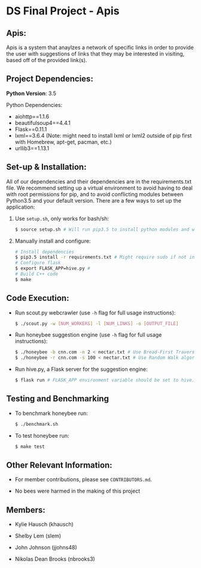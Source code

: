 DS Final Project - Apis
=======================

Apis:
-----

Apis is a system that anaylzes a network of specific links in order to provide the user with suggestions of links that they may be interested in visiting, based off of the provided link(s).

Project Dependencies:
---------------------
**Python Version**: 3.5

Python Dependencies:
- aiohttp==1.1.6
- beautifulsoup4==4.4.1
- Flask==0.11.1
- lxml==3.6.4 (Note: might need to install lxml or lxml2 outside of pip first with Homebrew, apt-get, pacman, etc.)
- urllib3==1.13.1

Set-up & Installation:
----------------------
All of our dependencies and their dependencies are in the requirements.txt file.
We recommend setting up a virtual environment to avoid having to deal with root
permissions for pip, and to avoid conflicting modules between Python3.5 and your
default version. There are a few ways to set up the application:

1. Use `setup.sh`, only works for bash/sh:
    ```bash
    $ source setup.sh # Will run pip3.5 to install python modules and will set necessary environment variables, as well as build C++ code
    ```

2. Manually install and configure:
    ```bash
    # Install dependencies
    $ pip3.5 install -r requirements.txt # Might require sudo if not in virtualenv
    # Configure flask
    $ export FLASK_APP=hive.py #
    # Build C++ code
    $ make
    ```
    
Code Execution:
---------------
- Run scout.py webcrawler (use `-h` flag for full usage instructions):
    ```bash
    $ ./scout.py -w [NUM_WORKERS] -l [NUM_LINKS] -o [OUTPUT_FILE]
    ```

- Run honeybee suggestion engine (use `-h` flag for full usage instructions):

    ```bash
    $ ./honeybee -b cnn.com -n 2 < nectar.txt # Use Bread-First Traversal algorithm
    $ ./honeybee -r cnn.com -s 100 < nectar.txt # Use Random Walk algorithm
    ```
    

- Run hive.py, a Flask server for the suggestion engine:

    ```bash
    $ flask run # FLASK_APP environment variable should be set to hive.py if setup correctly above
    ```

Testing and Benchmarking
------------------------
- To benchmark honeybee run:

    ```bash
    $ ./benchmark.sh
    ```
- To test honeybee run:
    ```bash
    $ make test
    ```

Other Relevant Information:
---------------------------

- For member contributions, please see `CONTRIBUTORS.md`.

- No bees were harmed in the making of this project

Members:
--------
- Kylie Hausch (khausch)

- Shelby Lem (slem)

- John Johnson (jjohns48)

- Nikolas Dean Brooks (nbrooks3)